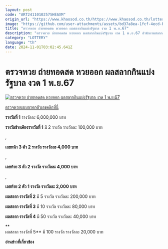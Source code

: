 ```yaml
---
layout: post
code: "ART2411010257SHEAXM"
origin_url: "https://www.khaosod.co.th/https://www.khaosod.co.th/lottery/news_9485545"
image: "https://github.com/user-attachments/assets/bd37a8ea-1fcf-4ecd-be4f-130853e25dfb"
title: "ตรวจหวย ถ่ายทอดสด หวยออก ผลสลากกินแบ่งรัฐบาล งวด 1 พ.ย.67"
description: "ตรวจหวย ถ่ายทอดสด หวยออก ผลสลากกินแบ่งรัฐบาล งวด 1 พ.ย.67 สำนักงานสลากกินแบ่งรัฐบาล ออกรางวัล ณ อาคารออกรางวัล สนามบินน้ำ ตรวจ-เช็กผลสลากทุกรางวัลที่นี่"
category: "LOTTERY"
language: "th"
date: 2024-11-01T03:02:45.641Z
---
```


# ตรวจหวย ถ่ายทอดสด หวยออก ผลสลากกินแบ่งรัฐบาล งวด 1 พ.ย.67

[![ตรวจหวย ถ่ายทอดสด หวยออก ผลสลากกินแบ่งรัฐบาล งวด 1 พ.ย.67](https://www.khaosod.co.th/wpapp/uploads/2024/11/Check-lottery-numbers.jpg "ตรวจหวย ถ่ายทอดสด หวยออก ผลสลากกินแบ่งรัฐบาล งวด 1 พ.ย.67")](https://www.khaosod.co.th/wpapp/uploads/2024/11/Check-lottery-numbers.jpg)

[ตรวจหวยแบบกรอกตัวเลขคลิกที่นี่](https://www.khaosod.co.th/lottery)

**รางวัลที่ 1** รางวัลละ 6,000,000 บาท



**รางวัลข้างเคียงรางวัลที่ 1** มี 2 รางวัล รางวัลละ 100,000 บาท

,

**เลขหน้า 3 ตัว 2 รางวัล รางวัลละ 4,000 บาท**

,

**เลขท้าย 3 ตัว 2 รางวัล รางวัลละ 4,000 บาท**

,

**เลขท้าย 2 ตัว 1 รางวัล รางวัลละ 2,000 บาท**



**ผลสลาก รางวัลที่ 2** มี 5 รางวัล รางวัลละ 200,000 บาท



**ผลสลาก รางวัลที่ 3** มี 10 รางวัล รางวัลละ 80,000 บาท



**ผลสลาก รางวัลที่ 4** มี 50 รางวัล รางวัลละ 40,000 บาท

**  
ผลสลาก รางวัลที่ 5** มี 100 รางวัล รางวัลละ 20,000 บาท



**อ่านข่าวที่เกี่ยวข้อง**